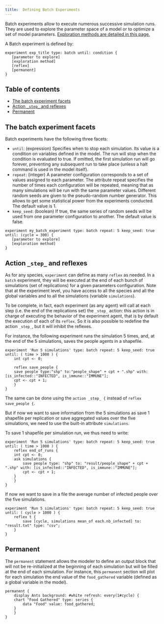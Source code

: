 ```yaml
---
title:  Defining Batch Experiments
---
```



Batch experiments allow to execute numerous successive simulation runs. They are used to explore the parameter space of a model or to optimize a set of model parameters. [Exploration methods are detailed in this page.](ExplorationMethods)

A Batch experiment is defined by:

```
experiment exp_title type: batch until: condition {
   [parameter to explore]
   [exploration method]
   [reflex]
   [permanent]
}
```

## Table of contents 

* [The batch experiment facets](#the-batch-experiment-facets)
* [Action `_step_` and reflexes](#action-_step_-and-reflexes)
* [Permanent](#permanent)



## The batch experiment facets

Batch experiments have the following three facets:

* `until`: (expression) Specifies when to stop each simulation. Its value is a condition on variables defined in the model. The run will stop when the condition is evaluated to true. If omitted, the first simulation run will go forever, preventing any subsequent run to take place (unless a halt command is used in the model itself).
* `repeat`: (integer) A parameter configuration corresponds to a set of values assigned to each parameter. The attribute repeat specifies the number of times each configuration will be repeated, meaning that as many simulations will be run with the same parameter values. Different random seeds are given to the pseudo-random number generator. This allows to get some statistical power from the experiments conducted. The default value is 1.
* `keep_seed`: (boolean) If true, the same series of random seeds will be used from one parameter configuration to another. The default value is false.

```
experiment my_batch_experiment type: batch repeat: 5 keep_seed: true until: (cycle = 300) {
   [parameter to explore]
   [exploration method]
}
```


## Action `_step_` and reflexes

As for any species, `experiment` can define as many `reflex` as needed. In a `batch` experiment, they will be executed at the end of each bunch of simulations (set of replications) for a given parameters configuration. Note that at the experiment level, you have access to all the species and all the global variables and to all the simulations (variable `simulations`).

To be complete, in fact, each experiment (as any agent) will call at each step (i.e. the end of the replications set) the `_step_` action: this action is in charge of executing the behavior of the experiment agent, that is by default the execution of each of its `reflex`. So it is also possible to redefine the action `_step_`, but it will inhibit the reflexes.

For instance, the following experiment runs the simulation 5 times, and, at the end of the 5 simulations, saves the people agents in a shapefile.
```
experiment 'Run 5 simulations' type: batch repeat: 5 keep_seed: true until: ( time > 1000 ) {
    int cpt <- 0;

    reflex save_people {
	save people type:"shp" to:"people_shape" + cpt + ".shp" with: [is_infected::"INFECTED", is_immune::"IMMUNE"];
	cpt <- cpt + 1;
    }
}
```

The same can be done using the `action _step_ {` instead of `reflex save_people {`.

But if now we want to save information from the 5 simulations as save 1 shapefile per replication or save aggregated values over the five simulations, we need to use the built-in attribute `simulations`.

To save 1 shapefile per simulation run, we thus need to write:
```
experiment 'Run 5 simulations' type: batch repeat: 5 keep_seed: true until: ( time > 1000 ) {
    reflex end_of_runs {
	int cpt <- 0;
	ask simulations {
	    save people type: "shp" to: "result/people_shape" + cpt + ".shp" with: [is_infected::"INFECTED", is_immune::"IMMUNE"];
	    cpt <- cpt + 1;
	}
    }
}
```

If now we want to save in a file the average number of infected people over the five simulations.
```
experiment 'Run 5 simulations' type: batch repeat: 5 keep_seed: true until: ( cycle > 1000 ) {
    reflex t {
        save [cycle, simulations mean_of each.nb_infected] to: "result.txt" type: "csv";
    }
}
```

## Permanent
The `permanent` statement allows the modeler to define an output block that will not be re-initialized at the beginning of each simulation but will be filled at the end of each simulation.
For instance, this `permanent` section will plot for each simulation the end value of the `food_gathered` variable (defined as a global variable in the model).

```
permanent {
    display Ants background: #white refresh: every(1#cycle) {
	chart "Food Gathered" type: series {
	    data "Food" value: food_gathered;
	}
    }
}
```
